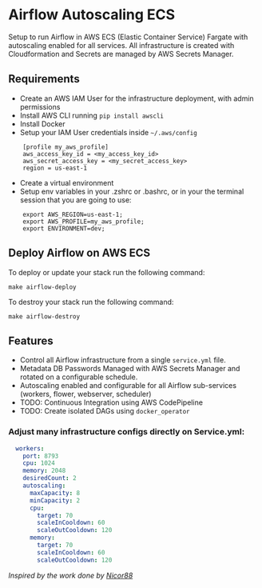 # Airflow Autoscaling ECS

Setup to run Airflow in AWS ECS (Elastic Container Service) Fargate with autoscaling enabled for all services. 
All infrastructure is created with Cloudformation and Secrets are managed by AWS Secrets Manager.

## Requirements
* Create an AWS IAM User for the infrastructure deployment, with admin permissions
* Install AWS CLI running `pip install awscli`
* Install Docker
* Setup your IAM User credentials inside `~/.aws/config`
```
    [profile my_aws_profile]
    aws_access_key_id = <my_access_key_id> 
    aws_secret_access_key = <my_secret_access_key>
    region = us-east-1
```
* Create a virtual environment
* Setup env variables in your .zshrc or .bashrc, or in your the terminal session that you are going to use:
```shell script
	export AWS_REGION=us-east-1;
	export AWS_PROFILE=my_aws_profile;
	export ENVIRONMENT=dev;
```

## Deploy Airflow on AWS ECS
To deploy or update your stack run the following command:
```shell script
make airflow-deploy
```

To destroy your stack run the following command:
```shell script
make airflow-destroy
```

## Features
* Control all Airflow infrastructure from a single `service.yml` file.
* Metadata DB Passwords Managed with AWS Secrets Manager and rotated on a configurable schedule.
* Autoscaling enabled and configurable for all Airflow sub-services (workers, flower, webserver, scheduler)
* TODO: Continuous Integration using AWS CodePipeline
* TODO: Create isolated DAGs using `docker_operator`

### Adjust many infrastructure configs directly on Service.yml: 
```yaml
  workers:
    port: 8793
    cpu: 1024
    memory: 2048
    desiredCount: 2
    autoscaling:
      maxCapacity: 8
      minCapacity: 2
      cpu:
        target: 70
        scaleInCooldown: 60
        scaleOutCooldown: 120
      memory:
        target: 70
        scaleInCooldown: 60
        scaleOutCooldown: 120
```


*Inspired by the work done by [Nicor88](https://github.com/nicor88/aws-ecs-airflow)*